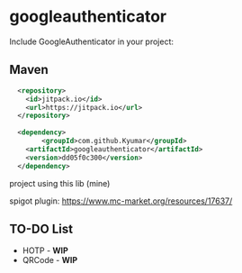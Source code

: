 # googleauthenticator

Include GoogleAuthenticator in your project:

## Maven

```xml
  <repository>
  	<id>jitpack.io</id>
	<url>https://jitpack.io</url>
  </repository>
  
  <dependency>
        <groupId>com.github.Kyumar</groupId>
	<artifactId>googleauthenticator</artifactId>
	<version>dd05f0c300</version>
  </dependency>
```

project using this lib (mine)

spigot plugin: https://www.mc-market.org/resources/17637/

## TO-DO List
* HOTP - **WIP**
* QRCode - **WIP**
